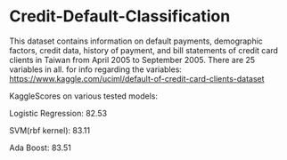 # Credit-Default-Classification




This dataset contains information on default payments, demographic factors, credit data, history of payment, and bill statements of credit card clients in Taiwan from April 2005 to September 2005. There are 25 variables in all. for info regarding the variables: https://www.kaggle.com/uciml/default-of-credit-card-clients-dataset






KaggleScores on various tested models:



Logistic Regression: 82.53



SVM(rbf kernel): 83.11




Ada Boost: 83.51
